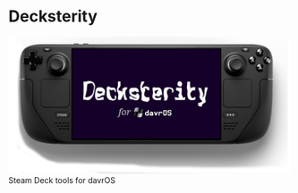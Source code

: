 # Decksterity
![Decksterity Logo](images/branding/decksterity_for_davros.png)
Steam Deck tools for davrOS
